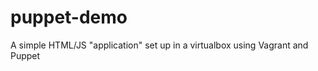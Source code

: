 puppet-demo
===========

A simple HTML/JS "application" set up in a virtualbox using Vagrant and Puppet